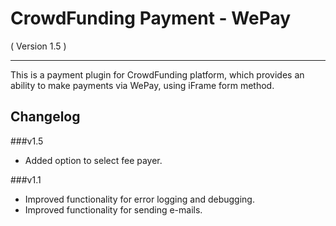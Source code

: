 CrowdFunding Payment - WePay
==========================
( Version 1.5 )
- - -

This is a payment plugin for CrowdFunding platform, which provides an ability to make payments via WePay, using iFrame form method.

Changelog
---------

###v1.5
* Added option to select fee payer.

###v1.1
* Improved functionality for error logging and debugging.
* Improved functionality for sending e-mails.